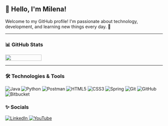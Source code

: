 ## 👋 Hello, I'm Milena!

Welcome to my GitHub profile! I'm passionate about technology, development, and learning new things every day. 🚀

---

### 📊 GitHub Stats

<div style="display: flex; gap: 10px; flex-wrap: wrap;">
  <img src="https://github-readme-stats.vercel.app/api/top-langs/?username=milenaksk&layout=compact&theme=shadow_red" width="48%" />
</div>


---

### 🛠️ Technologies & Tools

![Java](https://img.shields.io/badge/java-%23ED8B00.svg?style=for-the-badge&logo=openjdk&logoColor=white)
![Python](https://img.shields.io/badge/python-3670A0?style=for-the-badge&logo=python&logoColor=ffdd54)
![Postman](https://img.shields.io/badge/Postman-FF6C37?style=for-the-badge&logo=postman&logoColor=white)
![HTML5](https://img.shields.io/badge/html5-%23E34F26.svg?style=for-the-badge&logo=html5&logoColor=white)
![CSS3](https://img.shields.io/badge/css3-%231572B6.svg?style=for-the-badge&logo=css3&logoColor=white)
![Spring](https://img.shields.io/badge/spring-%236DB33F.svg?style=for-the-badge&logo=spring&logoColor=white)
![Git](https://img.shields.io/badge/git-%23F05033.svg?style=for-the-badge&logo=git&logoColor=white)
![GitHub](https://img.shields.io/badge/github-%23121011.svg?style=for-the-badge&logo=github&logoColor=white)
![Bitbucket](https://img.shields.io/badge/bitbucket-%230047B3.svg?style=for-the-badge&logo=bitbucket&logoColor=white)

### ✨ Socials
<p align="left">
  <a href="https://www.linkedin.com/in/milena-cristine/">
    <img alt="LinkedIn" src="https://img.shields.io/badge/LinkedIn-%230077B5.svg?style=for-the-badge&logo=linkedin&logoColor=white" />
  </a>
  <a href="https://www.youtube.com/@mmyilena">
    <img alt="YouTube" src="https://img.shields.io/badge/YouTube-%23FF0000.svg?style=for-the-badge&logo=YouTube&logoColor=white" />
  </a>
</p>
